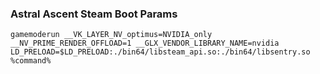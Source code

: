 ### Astral Ascent Steam Boot Params
`gamemoderun __VK_LAYER_NV_optimus=NVIDIA_only __NV_PRIME_RENDER_OFFLOAD=1 __GLX_VENDOR_LIBRARY_NAME=nvidia LD_PRELOAD=$LD_PRELOAD:./bin64/libsteam_api.so:./bin64/libsentry.so %command%`
